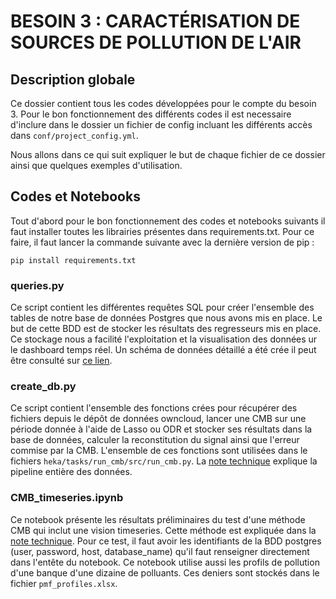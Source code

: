 # BESOIN 3 : CARACTÉRISATION DE SOURCES DE POLLUTION DE L'AIR

## Description globale

Ce dossier contient tous les codes développées pour le compte du besoin 3. Pour le bon fonctionnement des différents codes il est necessaire d'inclure dans le dossier un fichier de config incluant les différents accès dans `conf/project_config.yml`.

Nous allons dans ce qui suit expliquer le but de chaque fichier de ce dossier ainsi que quelques exemples d'utilisation.

## Codes et Notebooks

Tout d'abord pour le bon fonctionnement des codes et notebooks suivants il faut installer toutes les librairies présentes dans requirements.txt. Pour ce faire, il faut lancer la commande suivante avec la dernière version de pip :

```
pip install requirements.txt
```

### queries.py

Ce script contient les différentes requêtes SQL pour créer l'ensemble des tables de notre base de données Postgres que nous avons mis en place. Le but de cette BDD est de stocker les résultats des regresseurs mis en place. Ce stockage nous a facilité l'exploitation et la visualisation des données ur le dashboard temps réel. Un schéma de données détaillé a été crée il peut être consulté sur [ce lien](https://docs.google.com/spreadsheets/d/1mbt_d9gjwe7ri43_dl1RgkTNej63654jKYfW58e9BQ8/edit?usp=sharing).

### create_db.py

Ce script contient l'ensemble des fonctions crées pour récupérer des fichiers depuis le dépôt de données owncloud, lancer une CMB sur une période donnée à l'aide de Lasso ou ODR et stocker ses résultats dans la base de données, calculer la reconstitution du signal ainsi que l'erreur commise par la CMB. L'ensemble de ces fonctions sont utilisées dans le fichiers `heka/tasks/run_cmb/src/run_cmb.py`. La [note technique](https://drive.google.com/file/d/1DGXGSbXNFyN_gR5uG7rM7C7cAqbA9C7E/view?usp=sharing) explique la pipeline entière des données.


### CMB_timeseries.ipynb

Ce notebook présente les résultats préliminaires du test d'une méthode CMB qui inclut une vision timeseries. Cette méthode est expliquée dans la [note technique](https://drive.google.com/file/d/1DGXGSbXNFyN_gR5uG7rM7C7cAqbA9C7E/view?usp=sharing).
Pour ce test, il faut avoir les identifiants de la BDD postgres (user, password, host, database_name) qu'il faut renseigner directement dans l'entête du notebook.
Ce notebook utilise aussi les profils de pollution d'une banque d'une dizaine de polluants. Ces deniers sont stockés dans le fichier `pmf_profiles.xlsx`.
